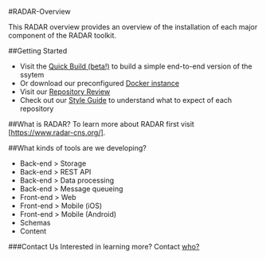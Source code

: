#RADAR-Overview

This RADAR overview provides an overview of the installation of each major component of the RADAR toolkit.

##Getting Started
- Visit the [Quick Build (beta!)](RADAR-Quick-Build) to build a simple end-to-end version of the ssytem
- Or download our preconfigured [Docker instance](https://github.com/RADAR-CNS/RADAR-Docker)
- Visit our [Repository Review](RADAR-Repository-Review.md)
- Check out our [Style Guide](RADAR-Style-Guide.md) to understand what to expect of each repository

##What is RADAR?
To learn more about RADAR first visit [https://www.radar-cns.org/].

##What kinds of tools are we developing?
- Back-end > Storage
- Back-end > REST API
- Back-end > Data processing
- Back-end > Message queueing
- Front-end > Web
- Front-end > Mobile (iOS)
- Front-end > Mobile (Android)
- Schemas
- Content

###Contact Us
Interested in learning more?
Contact [who?]()
